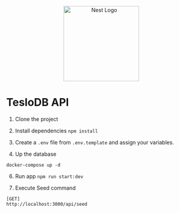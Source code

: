 <p align="center">
  <a href="http://nestjs.com/" target="blank"><img src="https://nestjs.com/img/logo-small.svg" width="200" alt="Nest Logo" /></a>
</p>

# TesloDB API

1. Clone the project
   
2. Install dependencies ```npm install```
   
3. Create a ```.env``` file from ```.env.template``` and assign your variables.

4. Up the database
```
docker-compose up -d
```

6. Run app ```npm run start:dev```
   
7. Execute Seed command
```
[GET]
http://localhost:3000/api/seed
```
